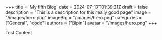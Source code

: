 +++
title = 'My fifth Blog'
date = 2024-07-17T01:39:21Z
draft = false
description = "This is a description for this really good page"
image = "/images/hero.png"
imageBig = "/images/hero.png"
categories = ["General", "code"]
authors = ["Bipin"]
avatar = "/images/hero.png"
+++


Test Content